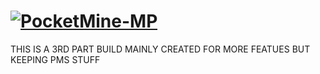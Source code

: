 # [![PocketMine-MP](http://cdn.pocketmine.net/img/PocketMine-MP-h.png)](https://pmmp.io)

THIS IS A 3RD PART BUILD MAINLY CREATED FOR MORE FEATUES BUT KEEPING PMS STUFF
